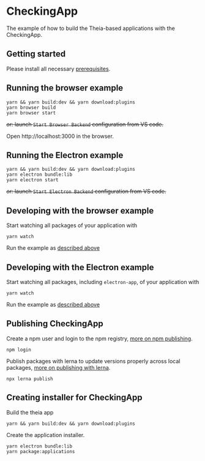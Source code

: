 # CheckingApp
The example of how to build the Theia-based applications with the CheckingApp.

## Getting started

Please install all necessary [prerequisites](https://github.com/eclipse-theia/theia/blob/master/doc/Developing.md#prerequisites).

## Running the browser example

    yarn && yarn build:dev && yarn download:plugins
    yarn browser build
    yarn browser start

~~*or:* launch `Start Browser Backend` configuration from VS code.~~

Open http://localhost:3000 in the browser.

## Running the Electron example

    yarn && yarn build:dev && yarn download:plugins
    yarn electron bundle:lib
    yarn electron start

~~*or:* launch `Start Electron Backend` configuration from VS code.~~


## Developing with the browser example

Start watching all packages of your application with

    yarn watch

Run the example as [described above](#Running-the-browser-example)

## Developing with the Electron example

Start watching all packages, including `electron-app`, of your application with

    yarn watch


Run the example as [described above](#Running-the-Electron-example)

## Publishing CheckingApp

Create a npm user and login to the npm registry, [more on npm publishing](https://docs.npmjs.com/getting-started/publishing-npm-packages).

    npm login

Publish packages with lerna to update versions properly across local packages, [more on publishing with lerna](https://github.com/lerna/lerna#publish).

    npx lerna publish

## Creating installer for CheckingApp

Build the theia app

    yarn && yarn build:dev && yarn download:plugins

Create the application installer.

    yarn electron bundle:lib
    yarn package:applications

